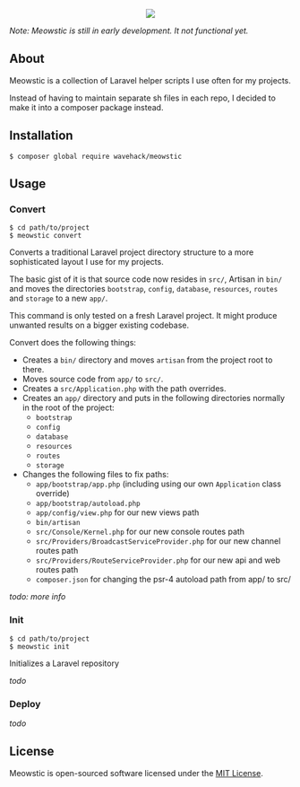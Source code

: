 <p align="center"><img src="http://cdn.bulbagarden.net/upload/thumb/a/a6/678Meowstic.png/250px-678Meowstic.png"></p>

*Note: Meowstic is still in early development. It not functional yet.*

## About

Meowstic is a collection of Laravel helper scripts I use often for my projects.

Instead of having to maintain separate sh files in each repo, I decided to make it into a composer package instead.

## Installation

`$ composer global require wavehack/meowstic`

## Usage

### Convert

```
$ cd path/to/project
$ meowstic convert
```

Converts a traditional Laravel project directory structure to a more sophisticated layout I use for my projects.

The basic gist of it is that source code now resides in `src/`, Artisan in `bin/` and moves the directories `bootstrap`, `config`, `database`, `resources`, `routes` and `storage` to a new `app/`.

This command is only tested on a fresh Laravel project. It might produce unwanted results on a bigger existing codebase.

Convert does the following things:

- Creates a `bin/` directory and moves `artisan` from the project root to there.
- Moves source code from `app/` to `src/`.
- Creates a `src/Application.php` with the path overrides.
- Creates an `app/` directory and puts in the following directories normally in the root of the project:
  - `bootstrap`
  - `config`
  - `database`
  - `resources`
  - `routes`
  - `storage`
- Changes the following files to fix paths:
  - `app/bootstrap/app.php` (including using our own `Application` class override)
  - `app/bootstrap/autoload.php`
  - `app/config/view.php` for our new views path
  - `bin/artisan`
  - `src/Console/Kernel.php` for our new console routes path
  - `src/Providers/BroadcastServiceProvider.php` for our new channel routes path
  - `src/Providers/RouteServiceProvider.php` for our new api and web routes path
  - `composer.json` for changing the psr-4 autoload path from app/ to src/

*todo: more info*

### Init

```
$ cd path/to/project
$ meowstic init
```

Initializes a Laravel repository

*todo*

### Deploy

*todo*

## License

Meowstic is open-sourced software licensed under the [MIT License](https://opensource.org/licenses/MIT).
